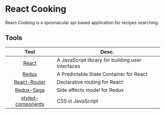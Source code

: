 # React Cooking

React Cooking is a spoonacular api based application for recipes searching.



## Tools


|                                    Tool                                     | Desc.                                       |
| :-------------------------------------------------------------------------: | ------------------------------------------------- |
|                        [React](https://reactjs.org/)                        | A JavaScript library for building user interfaces |
|                       [Redux](https://redux.js.org/)                        | A Predictable State Container for React           |
|        [React-Router](https://github.com/ReactTraining/react-router)        | Declarative routing for React                     |
|           [Redux-Saga](https://github.com/redux-saga/redux-saga)            | Side effects model for Redux                      |
| [styled-components](https://github.com/styled-components/styled-components) | CSS in JavaScript                                 |

